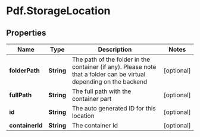 # Pdf.StorageLocation

## Properties
Name | Type | Description | Notes
------------ | ------------- | ------------- | -------------
**folderPath** | **String** | The path of the folder in the container (if any). Please note that a folder can be virtual depending on the backend | [optional] 
**fullPath** | **String** | The full path with the container part | [optional] 
**id** | **String** | The auto generated ID for this location | [optional] 
**containerId** | **String** | The container Id | [optional] 


